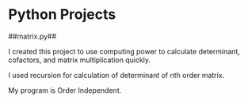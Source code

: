 # Python Projects
##matrix.py##

I created this project to use computing power to calculate determinant, cofactors, and matrix multiplication quickly.

I used recursion for calculation of determinant of nth order matrix.

My program is Order Independent.


